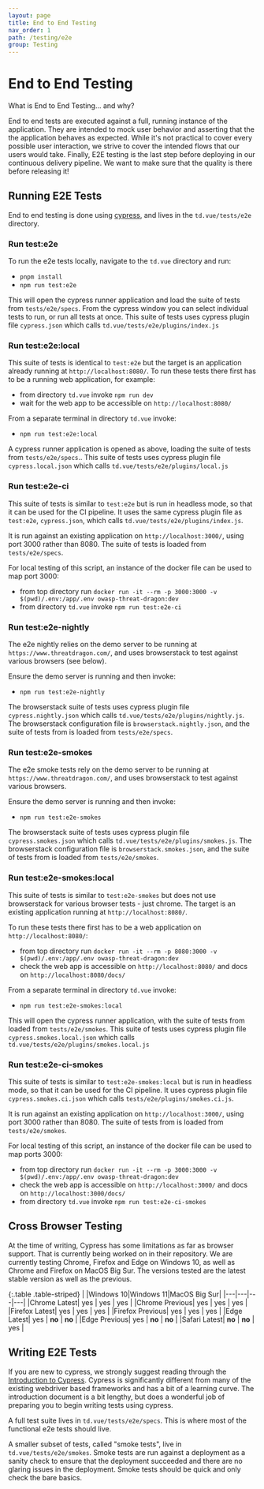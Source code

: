```yaml
---
layout: page
title: End to End Testing
nav_order: 1
path: /testing/e2e
group: Testing
---
```


# End to End Testing

<div class="card">
  <div class="card-header">
    What is End to End Testing... and why?
  </div>
  <div class="card-body">
    <p class="card-text">
        End to end tests are executed against a full, running instance of the application.
        They are intended to mock user behavior and asserting that the the application behaves as expected.
        While it's not practical to cover every possible user interaction,
        we strive to cover the intended flows that our users would take.
        Finally, E2E testing is the last step before deploying in our continuous delivery pipeline.
        We want to make sure that the quality is there before releasing it!
    </p>
  </div>
</div>

## Running E2E Tests
End to end testing is done using [cypress](https://www.cypress.io/), and lives in the `td.vue/tests/e2e` directory.

### Run test:e2e
To run the e2e tests locally, navigate to the `td.vue` directory and run:
- `pnpm install`
- `npm run test:e2e`

This will open the cypress runner application and load the suite of tests from `tests/e2e/specs`.
From the cypress window you can select individual tests to run, or run all tests at once.
This suite of tests uses cypress plugin file `cypress.json` which calls `td.vue/tests/e2e/plugins/index.js`

### Run test:e2e:local
This suite of tests is identical to `test:e2e` but the target is an application already running at `http://localhost:8080/`.
To run these tests there first has to be a running web application, for example:
- from directory `td.vue` invoke `npm run dev`
- wait for the web app to be accessible on `http://localhost:8080/`

From a separate terminal in directory `td.vue` invoke:
- `npm run test:e2e:local`

A cypress runner application is opened as above, loading the suite of tests from `tests/e2e/specs`..
This suite of tests uses cypress plugin file `cypress.local.json` which calls `td.vue/tests/e2e/plugins/local.js`

### Run test:e2e-ci
This suite of tests is similar to `test:e2e` but is run in headless mode, so that it can be used for the CI pipeline.
It uses the same cypress plugin file as `test:e2e`, `cypress.json`, which calls `td.vue/tests/e2e/plugins/index.js`.

It is run against an existing application on `http://localhost:3000/`, using port 3000 rather than 8080.
The suite of tests is loaded from `tests/e2e/specs`.

For local testing of this script, an instance of the docker file can be used to map port 3000:
- from top directory run `docker run -it --rm -p 3000:3000 -v $(pwd)/.env:/app/.env owasp-threat-dragon:dev`
- from directory `td.vue` invoke `npm run test:e2e-ci`

### Run test:e2e-nightly
The e2e nightly relies on the demo server to be running at `https://www.threatdragon.com/`,
and uses browserstack to test against various browsers (see below).

Ensure the demo server is running and then invoke:
- `npm run test:e2e-nightly`

The browserstack suite of tests uses cypress plugin file `cypress.nightly.json` which calls `td.vue/tests/e2e/plugins/nightly.js`.
The browserstack configuration file is `browserstack.nightly.json`, and the suite of tests from is loaded from `tests/e2e/specs`.

### Run test:e2e-smokes
The e2e smoke tests rely on the demo server to be running at `https://www.threatdragon.com/`,
and uses browserstack to test against various browsers.

Ensure the demo server is running and then invoke:
- `npm run test:e2e-smokes`

The browserstack suite of tests uses cypress plugin file `cypress.smokes.json` which calls `td.vue/tests/e2e/plugins/smokes.js`.
The browserstack configuration file is `browserstack.smokes.json`, and the suite of tests from is loaded from `tests/e2e/smokes`.

### Run test:e2e-smokes:local
This suite of tests is similar to `test:e2e-smokes` but does not use browserstack for various browser tests - just chrome.
The target is an existing application running at `http://localhost:8080/`.

To run these tests there first has to be a web application on `http://localhost:8080/`:
- from top directory run `docker run -it --rm -p 8080:3000 -v $(pwd)/.env:/app/.env owasp-threat-dragon:dev`
- check the web app is accessible on `http://localhost:8080/` and docs on `http://localhost:8080/docs/`

From a separate terminal in directory `td.vue` invoke:
- `npm run test:e2e-smokes:local`

This will open the cypress runner application, with the suite of tests from loaded from `tests/e2e/smokes`.
This suite of tests uses cypress plugin file `cypress.smokes.local.json` which calls `td.vue/tests/e2e/plugins/smokes.local.js`

### Run test:e2e-ci-smokes
This suite of tests is similar to `test:e2e-smokes:local` but is run in headless mode, so that it can be used for the CI pipeline.
It uses cypress plugin file `cypress.smokes.ci.json` which calls `tests/e2e/plugins/smokes.ci.js`.

It is run against an existing application on `http://localhost:3000/`, using port 3000 rather than 8080.
The suite of tests from is loaded from `tests/e2e/smokes`.

For local testing of this script, an instance of the docker file can be used to map ports 3000:
- from top directory run `docker run -it --rm -p 3000:3000 -v $(pwd)/.env:/app/.env owasp-threat-dragon:dev`
- check the web app is accessible on `http://localhost:3000/` and docs on `http://localhost:3000/docs/`
- from directory `td.vue` invoke `npm run test:e2e-ci-smokes`

## Cross Browser Testing

At the time of writing, Cypress has some limitations as far as browser support.
That is currently being worked on in their repository.
We are currently testing Chrome, Firefox and Edge on Windows 10, as well as Chrome and Firefox on MacOS Big Sur.
The versions tested are the latest stable version as well as the previous.

{:.table .table-striped}
| |Windows 10|Windows 11|MacOS Big Sur|
|---|---|---|---|
|Chrome Latest| yes | yes | yes |
|Chrome Previous| yes | yes | yes |
|Firefox Latest| yes | yes | yes |
|Firefox Previous| yes | yes | yes |
|Edge Latest| yes | <strong class="text-danger">no</strong> | <strong class="text-danger">no</strong> |
|Edge Previous| yes | <strong class="text-danger">no</strong> | <strong class="text-danger">no</strong> |
|Safari Latest| <strong class="text-danger">no</strong> | <strong class="text-danger">no</strong> | yes |

## Writing E2E Tests

If you are new to cypress, we strongly suggest reading through the
[Introduction to Cypress](https://docs.cypress.io/guides/core-concepts/introduction-to-cypress).
Cypress is significantly different from many of the existing webdriver based frameworks and has a bit of a learning curve.
The introduction document is a bit lengthy, but does a wonderful job of preparing you to begin writing tests using cypress.

A full test suite lives in `td.vue/tests/e2e/specs`.  This is where most of the functional e2e tests should live.

A smaller subset of tests, called "smoke tests", live in `td.vue/tests/e2e/smokes`.
Smoke tests are run against a deployment as a sanity check to ensure that the deployment succeeded and there are no glaring issues in the deployment.
Smoke tests should be quick and only check the bare basics.
